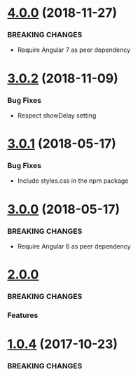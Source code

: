 <a name="4.0.0"></a>

# [4.0.0](https://github.com/isaacplmann/ngx-tour) (2018-11-27)

### BREAKING CHANGES

- Require Angular 7 as peer dependency

<a name="3.0.2"></a>

# [3.0.2](https://github.com/isaacplmann/ngx-tour) (2018-11-09)

### Bug Fixes

- Respect showDelay setting

<a name="3.0.1"></a>

# [3.0.1](https://github.com/isaacplmann/ngx-tour) (2018-05-17)

### Bug Fixes

- Include styles.css in the npm package

<a name="3.0.0"></a>

# [3.0.0](https://github.com/isaacplmann/ngx-tour) (2018-05-17)

### BREAKING CHANGES

- Require Angular 6 as peer dependency

<a name="2.0.0"></a>

# [2.0.0](https://github.com/isaacplmann/ngx-tour)

### BREAKING CHANGES

### Features

<a name="1.0.4"></a>

# [1.0.4](https://github.com/isaacplmann/ngx-tour) (2017-10-23)

### BREAKING CHANGES
